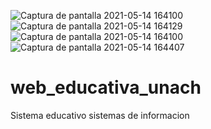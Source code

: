 ![Captura de pantalla 2021-05-14 164100](https://user-images.githubusercontent.com/81035395/118334456-42fe6700-b4d3-11eb-9dce-5884842fe7ee.png)
![Captura de pantalla 2021-05-14 164129](https://user-images.githubusercontent.com/81035395/118334462-442f9400-b4d3-11eb-968b-6c21760619a9.png)
![Captura de pantalla 2021-05-14 164100](https://user-images.githubusercontent.com/81035395/118334669-a6889480-b4d3-11eb-9513-b692f816f5ce.png)
![Captura de pantalla 2021-05-14 164407](https://user-images.githubusercontent.com/81035395/118334677-a8eaee80-b4d3-11eb-8cef-d06ef3dd260f.png)

# web_educativa_unach
Sistema educativo sistemas de informacion
